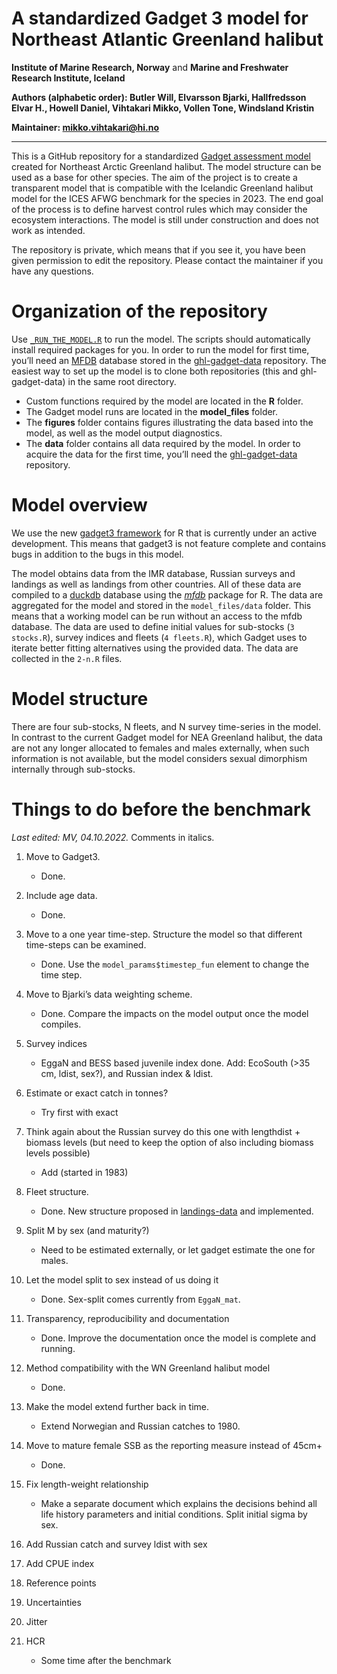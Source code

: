
# A standardized Gadget 3 model for Northeast Atlantic Greenland halibut

**Institute of Marine Research, Norway** and **Marine and Freshwater
Research Institute, Iceland**

**Authors (alphabetic order): Butler Will, Elvarsson Bjarki,
Hallfredsson Elvar H., Howell Daniel, Vihtakari Mikko, Vollen Tone,
Windsland Kristin**

**Maintainer: <mikko.vihtakari@hi.no>**

------------------------------------------------------------------------

This is a GitHub repository for a standardized [Gadget assessment
model](https://gadget-framework.github.io/gadget3/) created for
Northeast Arctic Greenland halibut. The model structure can be used as a
base for other species. The aim of the project is to create a
transparent model that is compatible with the Icelandic Greenland
halibut model for the ICES AFWG benchmark for the species in 2023. The
end goal of the process is to define harvest control rules which may
consider the ecosystem interactions. The model is still under
construction and does not work as intended.

The repository is private, which means that if you see it, you have been
given permission to edit the repository. Please contact the maintainer
if you have any questions.

# Organization of the repository

Use
[`_RUN_THE_MODEL.R`](https://github.com/DeepWaterIMR/ghl-gadget3/blob/master/_RUN_THE_MODEL.R)
to run the model. The scripts should automatically install required
packages for you. In order to run the model for first time, you’ll need
an [MFDB](https://cran.r-project.org/web/packages/mfdb/index.html)
database stored in the
[ghl-gadget-data](https://github.com/DeepWaterIMR/ghl-gadget-data)
repository. The easiest way to set up the model is to clone both
repositories (this and ghl-gadget-data) in the same root directory.

-   Custom functions required by the model are located in the **R**
    folder.
-   The Gadget model runs are located in the **model_files** folder.
-   The **figures** folder contains figures illustrating the data based
    into the model, as well as the model output diagnostics.
-   The **data** folder contains all data required by the model. In
    order to acquire the data for the first time, you’ll need the
    [ghl-gadget-data](https://github.com/DeepWaterIMR/ghl-gadget-data)
    repository.

# Model overview

We use the new [gadget3
framework](https://gadget-framework.github.io/gadget3/) for R that is
currently under an active development. This means that gadget3 is not
feature complete and contains bugs in addition to the bugs in this
model.

The model obtains data from the IMR database, Russian surveys and
landings as well as landings from other countries. All of these data are
compiled to a
[duckdb](https://cran.r-project.org/web/packages/duckdb/index.html)
database using the
[*mfdb*](https://cran.r-project.org/web/packages/mfdb/index.html)
package for R. The data are aggregated for the model and stored in the
`model_files/data` folder. This means that a working model can be run
without an access to the mfdb database. The data are used to define
initial values for sub-stocks (`3 stocks.R`), survey indices and fleets
(`4 fleets.R`), which Gadget uses to iterate better fitting alternatives
using the provided data. The data are collected in the `2-n.R` files.

# Model structure

There are four sub-stocks, N fleets, and N survey time-series in the
model. In contrast to the current Gadget model for NEA Greenland
halibut, the data are not any longer allocated to females and males
externally, when such information is not available, but the model
considers sexual dimorphism internally through sub-stocks.

# Things to do before the benchmark

*Last edited: MV, 04.10.2022.* Comments in italics.

1.  Move to Gadget3.

    -   Done.

2.  Include age data.

    -   Done.

3.  Move to a one year time-step. Structure the model so that different
    time-steps can be examined.

    -   Done. Use the `model_params$timestep_fun` element to change the
        time step.

4.  Move to Bjarki’s data weighting scheme.

    -   Done. Compare the impacts on the model output once the model
        compiles.

5.  Survey indices

    -   EggaN and BESS based juvenile index done. Add: EcoSouth (\>35
        cm, ldist, sex?), and Russian index & ldist.

6.  Estimate or exact catch in tonnes?

    -   Try first with exact

7.  Think again about the Russian survey do this one with lengthdist +
    biomass levels (but need to keep the option of also including
    biomass levels possible)

    -   Add (started in 1983)

8.  Fleet structure.

    -   Done. New structure proposed in
        [landings-data](https://github.com/DeepWaterIMR/ghl-gadget-data/blob/main/docs/landings-data.Rmd)
        and implemented.

9.  Split M by sex (and maturity?)

    -   Need to be estimated externally, or let gadget estimate the one
        for males.

10. Let the model split to sex instead of us doing it

    -   Done. Sex-split comes currently from `EggaN_mat`.

11. Transparency, reproducibility and documentation

    -   Done. Improve the documentation once the model is complete and
        running.

12. Method compatibility with the WN Greenland halibut model

    -   Done.

13. Make the model extend further back in time.

    -   Extend Norwegian and Russian catches to 1980.

14. Move to mature female SSB as the reporting measure instead of 45cm+

    -   Done.

15. Fix length-weight relationship

    -   Make a separate document which explains the decisions behind all
        life history parameters and initial conditions. Split initial
        sigma by sex.

16. Add Russian catch and survey ldist with sex

17. Add CPUE index

18. Reference points

19. Uncertainties

20. Jitter

21. HCR

    -   Some time after the benchmark
